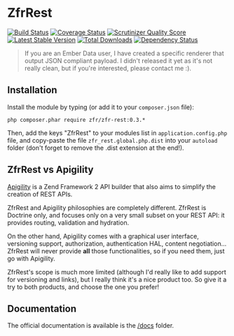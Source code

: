 ZfrRest
=======

[![Build Status](https://travis-ci.org/zf-fr/zfr-rest.png?branch=master)](https://travis-ci.org/zf-fr/zfr-rest)
[![Coverage Status](https://coveralls.io/repos/zf-fr/zfr-rest/badge.png?branch=master)](https://coveralls.io/r/zf-fr/zfr-rest?branch=master)
[![Scrutinizer Quality Score](https://scrutinizer-ci.com/g/zf-fr/zfr-rest/badges/quality-score.png?s=78ed408c927e01cb27ab7f3cc04349a770132550)](https://scrutinizer-ci.com/g/zf-fr/zfr-rest/)
[![Latest Stable Version](https://poser.pugx.org/zfr/zfr-rest/v/stable.png)](https://packagist.org/packages/zfr/zfr-rest)
[![Total Downloads](https://poser.pugx.org/zfr/zfr-rest/downloads.png)](https://packagist.org/packages/zfr/zfr-rest)
[![Dependency Status](https://www.versioneye.com/package/php--zfr--zfr-rest/badge.png)](https://www.versioneye.com/package/php--zfr--zfr-rest)

> If you are an Ember Data user, I have created a specific renderer that output JSON compliant payload. I didn't
released it yet as it's not really clean, but if you're interested, please contact me :).

## Installation

Install the module by typing (or add it to your `composer.json` file):

`php composer.phar require zfr/zfr-rest:0.3.*`

Then, add the keys "ZfrRest" to your modules list in `application.config.php` file, and copy-paste the file
`zfr_rest.global.php.dist` into your `autoload` folder (don't forget to remove the .dist extension at the end!).

## ZfrRest vs Apigility

[Apigility](http://www.apigility.org) is a Zend Framework 2 API builder that also aims to simplify the creation of
REST APIs.

ZfrRest and Apigility philosophies are completely different. ZfrRest is Doctrine only, and focuses only on a very
small subset on your REST API: it provides routing, validation and hydration.

On the other hand, Apigility comes with a graphical user interface, versioning support, authorization, authentication
HAL, content negotiation... ZfrRest will never provide **all** those functionalities, so if you need them, just go
with Apigility.

ZfrRest's scope is much more limited (although I'd really like to add support for versioning and links), but I
really think it's a nice product too. So give it a try to both products, and choose the one you prefer!

## Documentation

The official documentation is available is the [/docs](/docs) folder.
